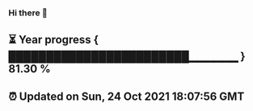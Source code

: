### Hi there 👋
⏳ Year progress { ████████████████████████▁▁▁▁▁▁ } 81.30 %
---
⏰ Updated on Sun, 24 Oct 2021 18:07:56 GMT
---
